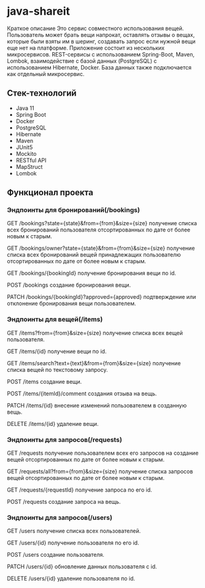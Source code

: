 # java-shareit
Краткое описание
Это сервис совместного использования вещей. Пользователь может брать вещи напрокат, оставлять отзывы о вещах, которые были взяты им в шеринг, создавать запрос если нужной вещи еще нет на платформе. Приложение состоит из нескольких микросервисов. REST-сервисы с использованием Spring-Boot, Maven, Lombok, взаимодействие с базой данных (PostgreSQL) с использованием Hibernate, Docker. База данных также подключается как отдельный микросервис.

## Стек-технологий
- Java 11 
- Spring Boot 
- Docker 
- PostgreSQL 
- Hibernate 
- Maven 
- JUnit5 
- Mockito 
- RESTful API 
- MapStruct 
- Lombok
## Функционал проекта
### Эндпоинты для бронирований(/bookings)
GET /bookings?state={state}&from={from}&size={size} получение списка всех бронирований пользователя отсортированных по дате от более новым к старым.

GET /bookings/owner?state={state}&from={from}&size={size} получение списка всех бронирований вещей принадлежащих пользователю отсортированных по дате от более новым к старым.

GET /bookings/{bookingId} получение бронирования вещи по id.

POST /bookings создание бронирования вещи.

PATCH /bookings/{bookingId}?approved={approved} подтверждение или отклонение бронирования вещи пользователем.

### Эндпоинты для вещей(/items)
GET /items?from={from}&size={size} получение списка всех вещей пользователя.

GET /items/{id} получение вещи по id.

GET /items/search?text={text}&from={from}&size={size} получение списка вещей по текстовому запросу.

POST /items создание вещи.

POST /items/{itemId}/comment создания отзыва на вещь.

PATCH /items/{id} внесение изменений пользователем в созданную вещь.

DELETE /items/{id} удаление вещи.


### Эндпоинты для запросов(/requests)
GET /requests получение пользователем всех его запросов на создание вещей отсортированных по дате от более новым к старым.

GET /requests/all?from={from}&size={size} получение списка запросов вещей отсортированных по дате от более новым к старым.

GET /requests/{requestId} получение запроса по его id.

POST /requests создание запроса на вещь.

### Эндпоинты для запросов(/users)
GET /users получение списка всех пользователей.

GET /users/{id} получение пользователя по его id.

POST /users создание пользователя.

PATCH /users/{id} обновление данных пользователя с id.

DELETE /users/{id} удаление пользователя по id.
